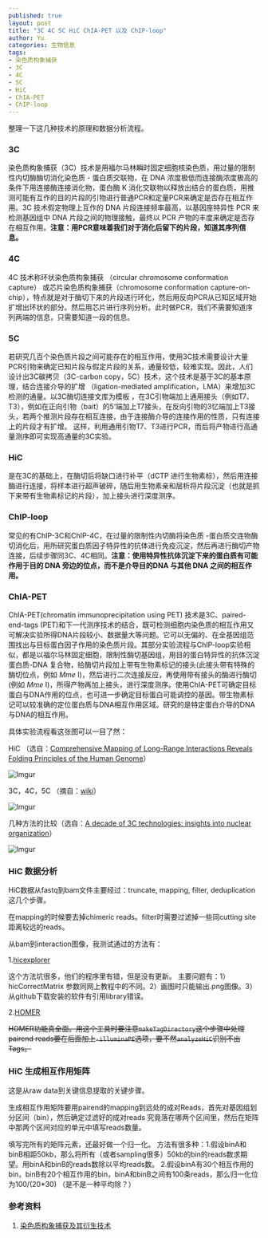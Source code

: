 ```yaml
---
published: true
layout: post
title: "3C 4C 5C HiC ChIA-PET 以及 ChIP-loop"
author: Yu
categories: 生物信息
tags:
- 染色质构象捕获
- 3C
- 4C
- 5C
- HiC
- ChIA-PET
- ChIP-loop
---
```


整理一下这几种技术的原理和数据分析流程。

### 3C
染色质构象捕获（3C）技术是用福尔马林瞬时固定细胞核染色质，用过量的限制性内切酶酶切消化染色质 - 蛋白质交联物，在 DNA 浓度极低而连接酶浓度极高的条件下用连接酶连接消化物，蛋白酶 K 消化交联物以释放出结合的蛋白质，用推测可能有互作的目的片段的引物进行普通PCR和定量PCR来确定是否存在相互作用。3C 技术假定物理上互作的 DNA 片段连接频率最高，以基因座特异性 PCR 来检测基因组中 DNA 片段之间的物理接触，最终以 PCR 产物的丰度来确定是否存在相互作用。**注意：用PCR意味着我们对于消化后留下的片段，知道其序列信息。**

### 4C
4C 技术称环状染色质构象捕获 （circular chromosome conformation capture） 或芯片染色质构象捕获（chromosome conformation capture-on-chip），特点就是对于酶切下来的片段进行环化，然后用反向PCR从已知区域开始扩增出环状的部分。然后用芯片进行序列分析。此时做PCR，我们不需要知道序列两端的信息，只需要知道一段的信息。

### 5C
若研究几百个染色质片段之间可能存在的相互作用，使用3C技术需要设计大量PCR引物来确定已知片段与假定片段的关系，通量较低，较难实现。因此，人们设计出3C碳拷贝（3C-carbon copy，5C）技术，这个技术是基于3C的基本原理，结合连接介导的扩增 （ligation-mediated amplification，LMA）来增加3C检测的通量。以3C酶切连接文库为模板 ，在3C引物端加上通用接头（例如T7、T3），例如在正向引物（bait）的5‘端加上T7接头，在反向引物的3忆端加上T3接头，若两个推测片段存在相互连接，由于连接酶介导的连接作用的性质，只有连接上的片段才有扩增。 这样，利用通用引物T7、T3进行PCR，而后将产物进行高通量测序即可实现高通量的3C实验。

### HiC
是在3C的基础上，在酶切后将缺口进行补平（dCTP 进行生物素标），然后用连接酶进行连接，将样本进行超声破碎，随后用生物素亲和层析将片段沉淀（也就是抓下来带有生物素标记的片段），加上接头进行深度测序。

### ChIP-loop
常见的有ChIP-3C和ChIP-4C，在过量的限制性内切酶将染色质 -蛋白质交连物酶切消化后，用所研究蛋白质因子特异性的抗体进行免疫沉淀，然后再进行酶切产物连接，后续步骤同3C、4C相同。**注意：使用特异性抗体沉淀下来的蛋白质有可能作用于目的 DNA 旁边的位点，而不是介导目的DNA 与其他 DNA 之间的相互作用。**

### ChIA-PET
ChIA-PET(chromatin immunoprecipitation using PET) 技术是3C、paired-end-tags (PET)和下一代测序技术的结合，既可检测细胞内染色质的相互作用又可解决实验所得DNA片段较小、数据量大等问题。它可以无偏的、在全基因组范围找出与目标蛋白因子作用的染色质片段。其部分实验流程与ChIP-loop实验相似，都是以福尔马林固定细胞，限制性酶切基因组，用目的蛋白特异性的抗体沉淀蛋白质-DNA 复合物，给酶切片段加上带有生物素标记的接头(此接头带有特殊的酶切位点，例如 *Mme* I)，然后进行二次连接反应，再使用带有接头的酶进行酶切(例如 *Mme* I)，所得产物再加上接头，进行深度测序。使用ChIA-PET可确定目标蛋白与DNA作用的位点，也可进一步确定目标蛋白可能调控的基因。带生物素标记可以较准确的定位蛋白质与DNA相互作用区域。研究的是特定蛋白介导的DNA与DNA的相互作用。

具体实验流程看这张图可以一目了然：

HiC （选自：[Comprehensive Mapping of Long-Range Interactions Reveals Folding Principles of the Human Genome](http://science.sciencemag.org/content/326/5950/289.full)）

![Imgur](https://i.imgur.com/zxLHE12.jpg)

3C，4C，5C （摘自：[wiki](https://en.wikipedia.org/wiki/Chromosome_conformation_capture)）

![Imgur](https://i.imgur.com/TIpfG0A.jpg)

几种方法的比较（选自：[A decade of 3C technologies: insights into nuclear organization](http://genesdev.cshlp.org/content/26/1/11.full)）

![Imgur](https://i.imgur.com/h2HJcdo.jpg)


### HiC 数据分析

HiC数据从fastq到bam文件主要经过：truncate, mapping, filter, deduplication这几个步骤。

在mapping的时候要去掉chimeric reads。filter时需要过滤掉一些同cutting site距离较远的reads。

从bam到interaction图像，我测试通过的方法有：

1.[hicexplorer](http://hicexplorer.readthedocs.org/en/latest/content/mES-HiC_analysis.html)

这个方法坑很多，他们的程序里有错，但是没有更新。
主要问题有：1）hicCorrectMatrix 参数同网上教程中的不同。2）画图时只能输出.png图像。3）从github下载安装的软件有引用library错误。

2.[HOMER](http://homer.salk.edu/homer/interactions/HiCmatrices.html)

<del>HOMER功能真全面。用这个工具时要注意`makeTagDirectory`这个步骤中处理pairend reads要在后面加上`-illuminaPE`选项，要不然`analyzeHiC`识别不出Tags。</del>

### HiC 生成相互作用矩阵

这是从raw data到关键信息提取的关键步骤。

生成相互作用矩阵要用pairend的mapping到远处的成对Reads，首先对基因组划分区间（bin），然后确定过滤好的成对reads
究竟落在哪两个区间里，然后在矩阵中那两个区间对应的单元中填写reads数量。

填写完所有的矩阵元素，还最好做一个归一化。
方法有很多种：1.假设binA和binB相距50kb，那么将所有（或者sampling很多）50kb的bin的reads数求期望。用binA和binB的reads数除以平均reads数。
2.假设binA有30个相互作用的bin，binB有20个相互作用的bin，binA和binB之间有100条reads，那么归一化位为100/(20\*30) （是不是一种平均除？）



### 参考资料

1. [染色质构象捕获及其衍生技术](www.pibb.ac.cn/pibben/ch/reader/create_pdf.aspx?file_no=20100158)
